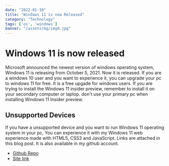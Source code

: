 ```yaml
---
date: "2022-01-10"
title: "Windows 11 is now Released"
category: "Technology"
tags: ['os', 'windows']
banner: "/assets/bg/img0.jpg"
---
```


# Windows 11 is now released

Microsoft announced the newest version of windows operating system, Windows 11 is releasing from October 5, 2021. Now it is released.
If you are a windows 10 user and you want to experience it, you can upgrade your pc to windows 11 for free. It is a free upgade for windows users.
If you are trying to install the Windows 11 insider preview, remember to install it on your secondary computer or laptop. don't use your primary pc when installing Windows 11 Insider preview.

## Unsupported Devices

If you have a unsupported device and you want to run Windows 11 operating system in your pc, You can experience it with my Windows 11 web experience made with HTML5, CSS3 and JavaScript. Links are attached in this blog post. It is also available in my github account.

- [Github Repo](https://github.com/RedEdge967/win11-web)
- [Site link](https://win11web.vercel.app)
